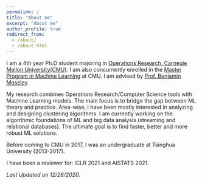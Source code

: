 ```yaml
---
permalink: /
title: "About me"
excerpt: "About me"
author_profile: true
redirect_from: 
  - /about/
  - /about.html
---
```


I am a 4th year Ph.D student majoring in [Operations Research, Carnegie Mellon University(CMU)](https://www.cmu.edu/tepper/programs/phd/program/operations-research/). I am also concurrently enrolled in the [Master Program in Machine Learning](https://www.ml.cmu.edu/academics/secondary-ms.html) at CMU. I am advised by [Prof. Benjamin Moseley](http://www.andrew.cmu.edu/user/moseleyb/). 

My research combines Operations Research/Computer Science tools with Machine Learning models. The main focus is to bridge the gap between ML theory and practice. Area-wise, I have been mostly interested in analyzing and designing clustering algorithms. I am currently working on the algorithmic foundations of ML and big data analysis (streaming and relational databases). The ultimate goal is to find faster, better and more robust ML solutions.

Before coming to CMU in 2017, I was an undergraduate at Tsinghua University (2013-2017).

I have been a reviewer for: ICLR 2021 and AISTATS 2021.

*Last Updated on 12/28/2020.*

